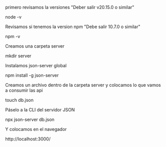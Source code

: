 
primero revisamos la versiones "Deber salir v20.15.0 o similar"

node -v


Revisamos si tenemos  la version npm "Debe salir 10.7.0 o similar"

npm -v


Creamos una carpeta server

mkdir server


Instalamos json-server global

npm install -g json-server


Creamos un archivo dentro de la carpeta server y colocamos lo que vamos a consumir las api

touch db.json


Páselo a la CLI del servidor JSON

npx json-server db.json


Y colocamos en el navegador

http://localhost:3000/